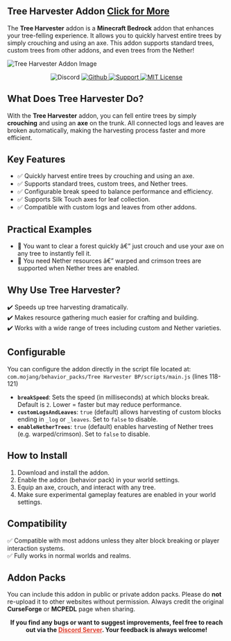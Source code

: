 
## **Tree Harvester Addon [Click for More](https://www.curseforge.com/members/cesardev/projects)**

The **Tree Harvester** addon is a **Minecraft Bedrock** addon that enhances your tree-felling experience. It allows you to quickly harvest entire trees by simply crouching and using an axe. This addon supports standard trees, custom trees from other addons, and even trees from the Nether!

![Tree Harvester Addon Image](https://i.imgur.com/VicG5Zu.png)

<p align="center">
  <img src="https://img.shields.io/discord/1261813234403377153?style=for-the-badge&logo=discord&logoColor=white&labelColor=3182CE&color=66b3ff" alt="Discord">
  <a href="https://github.com/ByCesarDev/stackrefill" rel="nofollow">
    <img src="https://img.shields.io/static/v1?label=&message=Github&color=66b3ff&labelColor=3182CE&style=for-the-badge&logo=github&logoColor=white" alt="Github">
  </a>
  <a href="https://ko-fi.com/bycesarkun" rel="nofollow">
    <img src="https://img.shields.io/static/v1?label=&message=Support&color=66b3ff&labelColor=3182CE&style=for-the-badge&logo=kofi&logoColor=white" alt="Support">
  </a>
  <a href="https://github.com/ByCesarDev/stackrefill?tab=MIT-1-ov-file" rel="nofollow">
    <img src="https://img.shields.io/static/v1?label=MIT&message=License&color=66b3ff&labelColor=3182CE&style=for-the-badge" alt="MIT License">
  </a>
</p>

## **What Does Tree Harvester Do?**

With the **Tree Harvester** addon, you can fell entire trees by simply **crouching** and using an **axe** on the trunk. All connected logs and leaves are broken automatically, making the harvesting process faster and more efficient.

## **Key Features**

- ✅ Quickly harvest entire trees by crouching and using an axe.  
- ✅ Supports standard trees, custom trees, and Nether trees.  
- ✅ Configurable break speed to balance performance and efficiency.  
- ✅ Supports Silk Touch axes for leaf collection.  
- ✅ Compatible with custom logs and leaves from other addons.

## **Practical Examples**

- 🔹 You want to clear a forest quickly â€” just crouch and use your axe on any tree to instantly fell it.  
- 🔹 You need Nether resources â€” warped and crimson trees are supported when Nether trees are enabled.

## **Why Use Tree Harvester?**

✔️ Speeds up tree harvesting dramatically.  
✔️ Makes resource gathering much easier for crafting and building.  
✔️ Works with a wide range of trees including custom and Nether varieties.

## **Configurable**

You can configure the addon directly in the script file located at:  
`com.mojang/behavior_packs/Tree Harvester BP/scripts/main.js` (lines 118-121)

- **`breakSpeed`**: Sets the speed (in milliseconds) at which blocks break. Default is `2`. Lower = faster but may reduce performance.  
- **`customLogsAndLeaves`**: `true` (default) allows harvesting of custom blocks ending in `_log` or `_leaves`. Set to `false` to disable.  
- **`enableNetherTrees`**: `true` (default) enables harvesting of Nether trees (e.g. warped/crimson). Set to `false` to disable.

## **How to Install**

1. Download and install the addon.  
2. Enable the addon (behavior pack) in your world settings.  
3. Equip an axe, crouch, and interact with any tree.  
4. Make sure experimental gameplay features are enabled in your world settings.

## **Compatibility**

✅ Compatible with most addons unless they alter block breaking or player interaction systems.  
✅ Fully works in normal worlds and realms.

## **Addon Packs**

You can include this addon in public or private addon packs. Please do **not** re-upload it to other websites without permission. Always credit the original **CurseForge** or **MCPEDL** page when sharing.

<p align="center"><strong>If you find any bugs or want to suggest improvements, feel free to reach out via the <a href="https://discord.com/invite/z5wshN7Xgm" target="_blank" rel="nofollow noopener" style="color: #e03e2d;">Discord Server</a>. Your feedback is always welcome!</strong></p>
